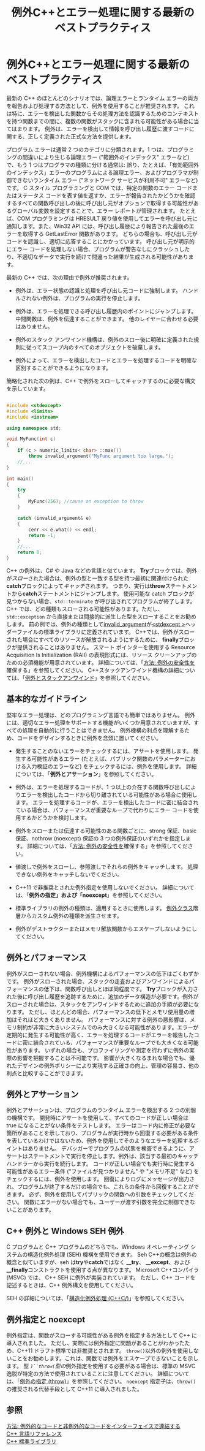 ﻿---
title: 例外C++とエラー処理に関する最新のベストプラクティス
ms.date: 11/19/2019
ms.topic: conceptual
ms.assetid: a6c111d0-24f9-4bbb-997d-3db4569761b7
ms.openlocfilehash: 85a8bf0f64681387cbee63f273fda5ce93ab7ad5
ms.sourcegitcommit: 654aecaeb5d3e3fe6bc926bafd6d5ace0d20a80e
ms.translationtype: MT
ms.contentlocale: ja-JP
ms.lasthandoff: 11/20/2019
ms.locfileid: "74245862"
---
# <a name="modern-c-best-practices-for-exceptions-and-error-handling"></a>例外C++とエラー処理に関する最新のベストプラクティス

最新の C++ のほとんどのシナリオでは、論理エラーとランタイム エラーの両方を報告および処理する方法として、例外を使用することが推奨されます。 これは特に、エラーを検出した関数からその処理方法を認識するためのコンテキストを持つ関数までの間に、複数の関数がスタックに含まれる可能性がある場合に当てはまります。 例外は、エラーを検出して情報を呼び出し履歴に渡すコードに関する、正しく定義された正式な方法を提供します。

プログラム エラーは通常 2 つのカテゴリに分類されます。1 つは、プログラミングの間違いにより生じる論理エラー ("範囲外のインデックス" エラーなど) で、もう 1 つはプログラマの種類に分ける通常は: 誤り、たとえば、「有効範囲外のインデックス」エラーのプログラムによる論理エラー、およびプログラマが制御できないランタイム エラー ("ネットワーク サービスが利用不可" エラーなど) です。 C スタイル プログラミングと COM では、特定の関数のエラー コードまたはステータス コードを表す値を返すか、エラーが報告されたかどうかを確認するすべての関数呼び出しの後に呼び出し元がオプションで取得する可能性があるグローバル変数を設定することで、エラー レポートが管理されます。 たとえば、COM プログラミングは HRESULT 戻り値を使用してエラーを呼び出し元に通知します。また、Win32 API には、呼び出し履歴により報告された最後のエラーを取得する GetLastError 関数があります。 どちらの場合も、呼び出し元がコードを認識し、適切に応答することにかかっています。 呼び出し元が明示的にエラー コードを処理しない場合、プログラムが警告なしにクラッシュしたり、不適切なデータで実行を続けて間違った結果が生成される可能性があります。

最新の C++ では、次の理由で例外が推奨されます。

- 例外は、エラー状態の認識と処理を呼び出し元コードに強制します。 ハンドルされない例外は、プログラムの実行を停止します。

- 例外は、エラーを処理できる呼び出し履歴内のポイントにジャンプします。 中間関数は、例外を伝達することができます。 他のレイヤーに合わせる必要はありません。

- 例外のスタック アンワインド機構は、例外のスロー後に明確に定義された規則に従ってスコープ内のすべてのオブジェクトを破棄します。

- 例外によって、エラーを検出したコードとエラーを処理するコードを明確な区別することができるようになります。

簡略化された次の例は、C++ で例外をスローしてキャッチするのに必要な構文を示しています。

```cpp

#include <stdexcept>
#include <limits>
#include <iostream>

using namespace std;

void MyFunc(int c)
{
    if (c > numeric_limits< char> ::max())
        throw invalid_argument("MyFunc argument too large.");
    //...
}

int main()
{
    try
    {
        MyFunc(256); //cause an exception to throw
    }

    catch (invalid_argument& e)
    {
        cerr << e.what() << endl;
        return -1;
    }
    //...
    return 0;
}
```

C++ の例外は、C# や Java などの言語と似ています。 **Try**ブロックでは、例外が*スロー*された場合は、例外の型と一致する型を持つ最初に関連付けられた**catch**ブロックによって*キャッチ*されます。 つまり、実行は**throw**ステートメントから**catch**ステートメントにジャンプします。 使用可能な catch ブロックが見つからない場合、`std::terminate` が呼び出されてプログラムが終了します。 C++ では、どの種類もスローされる可能性があります。ただし、`std::exception` から直接または間接的に派生した型をスローすることをお勧めします。 前の例では、例外の種類として[invalid_argument](../standard-library/invalid-argument-class.md)が[\<stdexcept >](../standard-library/stdexcept.md)ヘッダーファイルの標準ライブラリに定義されています。 C++では、例外がスローされた場合にすべてのリソースが解放されるようにするために、 **finally**ブロックが提供されることはありません。 スマート ポインターを使用する Resource Acquisition Is Initialization (RAII) の表現形式には、リソース クリーンアップのための必須機能が用意されています。 詳細については、「[方法: 例外の安全性を](how-to-design-for-exception-safety.md)確保する」を参照してください。 C++スタックアンワインド機構の詳細については、「[例外とスタックアンワインド](exceptions-and-stack-unwinding-in-cpp.md)」を参照してください。

## <a name="basic-guidelines"></a>基本的なガイドライン

堅牢なエラー処理は、どのプログラミング言語でも簡単ではありません。 例外には、適切なエラー処理をサポートする機能がいくつか用意されていますが、すべての処理を自動的に行うことはできません。 例外機構の利点を理解するため、コードをデザインするときに例外を念頭に置いてください。

- 発生することのないエラーをチェックするには、アサートを使用します。 発生する可能性があるエラー (たとえば、パブリック関数のパラメーターにおける入力検証のエラーなど) をチェックするには、例外を使用します。 詳細については、「**例外とアサーション**」を参照してください。

- 例外は、エラーを処理するコードが、1 つ以上の介在する関数呼び出しによりエラーを検出したコードから切り離されている可能性がある場合に使用します。 エラーを処理するコードが、エラーを検出したコードに密に結合されている場合は、パフォーマンスが重要なループで代わりにエラー コードを使用するかどうかを検討します。

- 例外をスローまたは伝達する可能性のある関数ごとに、strong 保証、basic 保証、nothrow (noexcept) 保証の 3 つの例外保証のいずれかを指定します。 詳細については、「[方法: 例外の安全性を](how-to-design-for-exception-safety.md)確保する」を参照してください。

- 値渡しで例外をスローし、参照渡しでそれらの例外をキャッチします。 処理できない例外をキャッチしないでください。

- C++11 で非推奨とされた例外指定を使用しないでください。 詳細については、「**例外の指定」および「noexcept**」を参照してください。

- 標準ライブラリの例外の種類は、適用するときに使用します。 [例外クラス](../standard-library/exception-class.md)階層からカスタム例外の種類を派生させます。

- 例外がデストラクターまたはメモリ解放関数からエスケープしないようにしてください。

## <a name="exceptions-and-performance"></a>例外とパフォーマンス

例外がスローされない場合、例外機構によるパフォーマンスの低下はごくわずかです。 例外がスローされた場合、スタックの走査およびアンワインドによるパフォーマンスの低下は、関数呼び出しとほぼ同程度です。 **Try**ブロックが入力された後に呼び出し履歴を追跡するために、追加のデータ構造が必要です。例外がスローされた場合は、スタックをアンワインドするために追加の手順が必要になります。 ただし、ほとんどの場合、パフォーマンスの低下とメモリ使用量の増加はそれほど大きくありません。 パフォーマンスに対する例外の悪影響は、メモリ制約が非常に大きいシステムでのみ大きくなる可能性があります。エラーが定期的に発生する可能性が高く、エラーを処理するコードがエラーを報告したコードに密に結合されている、パフォーマンスが重要なループでも大きくなる可能性があります。 いずれの場合も、プロファイリングや測定を行わずに例外の実際の影響を把握することは不可能です。 影響が大きくなるまれな場合でも、優れたデザインの例外ポリシーにより実現する正確さの向上、管理の容易さ、他の利点と比較することができます。

## <a name="exceptions-vs-assertions"></a>例外とアサーション

例外とアサーションは、プログラムのランタイム エラーを検出する 2 つの別個の機構です。 開発時にアサートを使用して、すべてのコードが正しい場合は true になることがない条件をテストします。 エラーはコード内に修正が必要な箇所があることを示しており、プログラムが実行時から回復する必要がある条件を表しているわけではないため、例外を使用してそのようなエラーを処理するポイントはありません。 デバッガーでプログラムの状態を検査できるように、アサートはステートメントで実行を停止します。例外は、該当する最初のキャッチ ハンドラーから実行を続行します。 コードが正しい場合でも実行時に発生する可能性があるエラー条件 ("ファイルが見つかりません" や "メモリ不足" など) をチェックするには、例外を使用します。 回復によりログにメッセージが出力され、プログラムが終了するだけの場合でも、これらの条件から回復することができます。 必ず、例外を使用してパブリックの関数への引数をチェックしてください。 関数にエラーがない場合でも、ユーザーが渡す引数を完全に制御できないことがあります。

## <a name="c-exceptions-versus-windows-seh-exceptions"></a>C++ 例外と Windows SEH 例外

C プログラムと C++ プログラムのどちらでも、Windows オペレーティング システムの構造化例外処理 (SEH) 機構を使用できます。 Seh C++の概念は例外の概念と似ていますが、seh は**try**や**catch**ではなく **__try**、 **__except**、および **__finally**コンストラクトを使用する点が異なります。 Microsoft C++コンパイラ (MSVC) では、 C++ SEH に例外が実装されています。 ただし、C++ コードを記述するときは、C++ 例外構文を使用してください。

SEH の詳細については、「[構造化例外処理 (C++C/)](structured-exception-handling-c-cpp.md)」を参照してください。

## <a name="exception-specifications-and-noexcept"></a>例外指定と noexcept

例外指定は、関数がスローする可能性がある例外を指定する方法として C++ に導入されました。 ただし、実際には例外指定に問題があることがわかったため、C++11 ドラフト標準では非推奨とされます。 `throw()`以外の例外を使用しないことをお勧めします。これは、関数では例外をエスケープできないことを示します。 型 *`)``throw(`型の*例外指定を使用する必要がある場合は、標準の MSVC 逸脱が特定の方法で使用されていることに注意してください。 詳細については、「[例外の指定 (throw)](exception-specifications-throw-cpp.md)」を参照してください。 `noexcept` 指定子は、`throw()` の推奨される代替手段として C++11 に導入されました。

## <a name="see-also"></a>参照

[方法: 例外的なコードと非例外的なコードをインターフェイスで連結する](../cpp/how-to-interface-between-exceptional-and-non-exceptional-code.md)<br/>
[C++ 言語リファレンス](../cpp/cpp-language-reference.md)<br/>
[C++ 標準ライブラリ](../standard-library/cpp-standard-library-reference.md)
